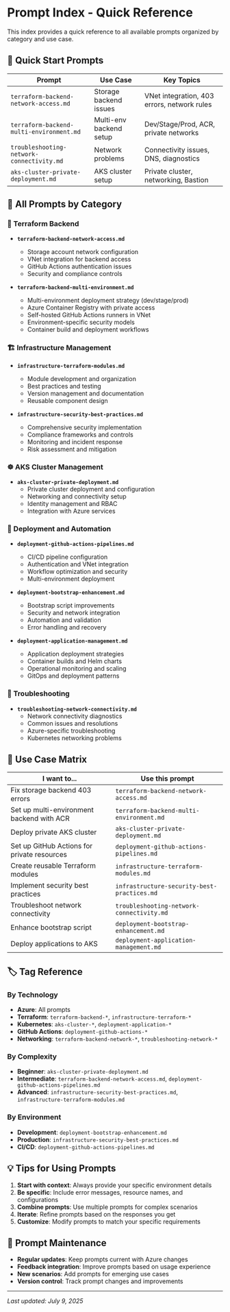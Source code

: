 # Prompt Index - Quick Reference

This index provides a quick reference to all available prompts organized by category and use case.

## 🚀 Quick Start Prompts

| Prompt | Use Case | Key Topics |
|--------|----------|------------|
| `terraform-backend-network-access.md` | Storage backend issues | VNet integration, 403 errors, network rules |
| `terraform-backend-multi-environment.md` | Multi-env backend setup | Dev/Stage/Prod, ACR, private networks |
| `troubleshooting-network-connectivity.md` | Network problems | Connectivity issues, DNS, diagnostics |
| `aks-cluster-private-deployment.md` | AKS cluster setup | Private cluster, networking, Bastion |

## 📂 All Prompts by Category

### 🔧 Terraform Backend
- **`terraform-backend-network-access.md`**
  - Storage account network configuration
  - VNet integration for backend access
  - GitHub Actions authentication issues
  - Security and compliance controls

- **`terraform-backend-multi-environment.md`**
  - Multi-environment deployment strategy (dev/stage/prod)
  - Azure Container Registry with private access
  - Self-hosted GitHub Actions runners in VNet
  - Environment-specific security models
  - Container build and deployment workflows

### 🏗️ Infrastructure Management  
- **`infrastructure-terraform-modules.md`**
  - Module development and organization
  - Best practices and testing
  - Version management and documentation
  - Reusable component design

- **`infrastructure-security-best-practices.md`**
  - Comprehensive security implementation
  - Compliance frameworks and controls
  - Monitoring and incident response
  - Risk assessment and mitigation

### ☸️ AKS Cluster Management
- **`aks-cluster-private-deployment.md`**
  - Private cluster deployment and configuration
  - Networking and connectivity setup
  - Identity management and RBAC
  - Integration with Azure services

### 🚀 Deployment and Automation
- **`deployment-github-actions-pipelines.md`**
  - CI/CD pipeline configuration
  - Authentication and VNet integration
  - Workflow optimization and security
  - Multi-environment deployment

- **`deployment-bootstrap-enhancement.md`**
  - Bootstrap script improvements
  - Security and network integration
  - Automation and validation
  - Error handling and recovery

- **`deployment-application-management.md`**
  - Application deployment strategies
  - Container builds and Helm charts
  - Operational monitoring and scaling
  - GitOps and deployment patterns

### 🐛 Troubleshooting
- **`troubleshooting-network-connectivity.md`**
  - Network connectivity diagnostics
  - Common issues and resolutions
  - Azure-specific troubleshooting
  - Kubernetes networking problems

## 🎯 Use Case Matrix

| I want to... | Use this prompt |
|--------------|-----------------|
| Fix storage backend 403 errors | `terraform-backend-network-access.md` |
| Set up multi-environment backend with ACR | `terraform-backend-multi-environment.md` |
| Deploy private AKS cluster | `aks-cluster-private-deployment.md` |
| Set up GitHub Actions for private resources | `deployment-github-actions-pipelines.md` |
| Create reusable Terraform modules | `infrastructure-terraform-modules.md` |
| Implement security best practices | `infrastructure-security-best-practices.md` |
| Troubleshoot network connectivity | `troubleshooting-network-connectivity.md` |
| Enhance bootstrap script | `deployment-bootstrap-enhancement.md` |
| Deploy applications to AKS | `deployment-application-management.md` |

## 🏷️ Tag Reference

### By Technology
- **Azure**: All prompts
- **Terraform**: `terraform-backend-*`, `infrastructure-terraform-*`
- **Kubernetes**: `aks-cluster-*`, `deployment-application-*`
- **GitHub Actions**: `deployment-github-actions-*`
- **Networking**: `terraform-backend-network-*`, `troubleshooting-network-*`

### By Complexity
- **Beginner**: `aks-cluster-private-deployment.md`
- **Intermediate**: `terraform-backend-network-access.md`, `deployment-github-actions-pipelines.md`
- **Advanced**: `infrastructure-security-best-practices.md`, `infrastructure-terraform-modules.md`

### By Environment
- **Development**: `deployment-bootstrap-enhancement.md`
- **Production**: `infrastructure-security-best-practices.md`
- **CI/CD**: `deployment-github-actions-pipelines.md`

## 💡 Tips for Using Prompts

1. **Start with context**: Always provide your specific environment details
2. **Be specific**: Include error messages, resource names, and configurations
3. **Combine prompts**: Use multiple prompts for complex scenarios
4. **Iterate**: Refine prompts based on the responses you get
5. **Customize**: Modify prompts to match your specific requirements

## 🔄 Prompt Maintenance

- **Regular updates**: Keep prompts current with Azure changes
- **Feedback integration**: Improve prompts based on usage experience
- **New scenarios**: Add prompts for emerging use cases
- **Version control**: Track prompt changes and improvements

---
*Last updated: July 9, 2025*

